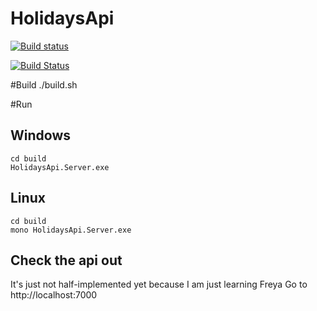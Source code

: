 HolidaysApi
===========
[![Build status](https://ci.appveyor.com/api/projects/status/ykoj058ddh4ts52t?svg=true)](https://ci.appveyor.com/project/BjrnEinarBjarnes/holidaysapi)

[![Build Status](https://travis-ci.org/bjartwolf/HolidaysApi.svg?branch=Freya)](https://travis-ci.org/bjartwolf/HolidaysApi)


#Build
./build.sh

#Run

## Windows
```
cd build
HolidaysApi.Server.exe
```

## Linux
```
cd build
mono HolidaysApi.Server.exe
```

## Check the api out
It's just not half-implemented yet because I am just learning Freya
Go to http://localhost:7000
